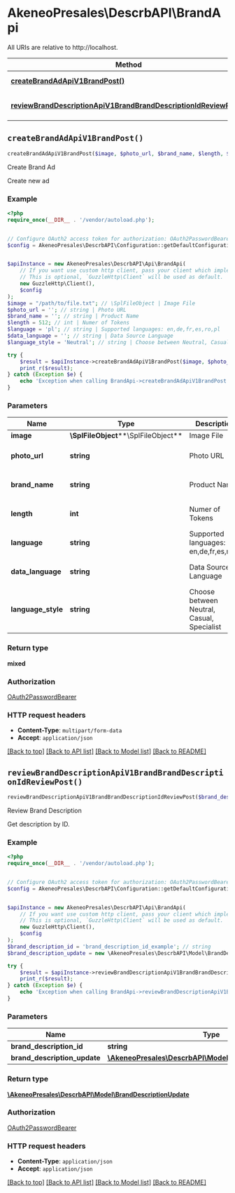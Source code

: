 # AkeneoPresales\DescrbAPI\BrandApi

All URIs are relative to http://localhost.

Method | HTTP request | Description
------------- | ------------- | -------------
[**createBrandAdApiV1BrandPost()**](BrandApi.md#createBrandAdApiV1BrandPost) | **POST** /api/v1/brand/ | Create Brand Ad
[**reviewBrandDescriptionApiV1BrandBrandDescriptionIdReviewPost()**](BrandApi.md#reviewBrandDescriptionApiV1BrandBrandDescriptionIdReviewPost) | **POST** /api/v1/brand/{brand_description_id}/review | Review Brand Description


## `createBrandAdApiV1BrandPost()`

```php
createBrandAdApiV1BrandPost($image, $photo_url, $brand_name, $length, $language, $data_language, $language_style): mixed
```

Create Brand Ad

Create new ad

### Example

```php
<?php
require_once(__DIR__ . '/vendor/autoload.php');


// Configure OAuth2 access token for authorization: OAuth2PasswordBearer
$config = AkeneoPresales\DescrbAPI\Configuration::getDefaultConfiguration()->setAccessToken('YOUR_ACCESS_TOKEN');


$apiInstance = new AkeneoPresales\DescrbAPI\Api\BrandApi(
    // If you want use custom http client, pass your client which implements `GuzzleHttp\ClientInterface`.
    // This is optional, `GuzzleHttp\Client` will be used as default.
    new GuzzleHttp\Client(),
    $config
);
$image = "/path/to/file.txt"; // \SplFileObject | Image File
$photo_url = ''; // string | Photo URL
$brand_name = ''; // string | Product Name
$length = 512; // int | Numer of Tokens
$language = 'pl'; // string | Supported languages: en,de,fr,es,ro,pl
$data_language = ''; // string | Data Source Language
$language_style = 'Neutral'; // string | Choose between Neutral, Casual, Specialist

try {
    $result = $apiInstance->createBrandAdApiV1BrandPost($image, $photo_url, $brand_name, $length, $language, $data_language, $language_style);
    print_r($result);
} catch (Exception $e) {
    echo 'Exception when calling BrandApi->createBrandAdApiV1BrandPost: ', $e->getMessage(), PHP_EOL;
}
```

### Parameters

Name | Type | Description  | Notes
------------- | ------------- | ------------- | -------------
 **image** | **\SplFileObject****\SplFileObject**| Image File | [optional]
 **photo_url** | **string**| Photo URL | [optional] [default to &#39;&#39;]
 **brand_name** | **string**| Product Name | [optional] [default to &#39;&#39;]
 **length** | **int**| Numer of Tokens | [optional] [default to 512]
 **language** | **string**| Supported languages: en,de,fr,es,ro,pl | [optional] [default to &#39;pl&#39;]
 **data_language** | **string**| Data Source Language | [optional] [default to &#39;&#39;]
 **language_style** | **string**| Choose between Neutral, Casual, Specialist | [optional] [default to &#39;Neutral&#39;]

### Return type

**mixed**

### Authorization

[OAuth2PasswordBearer](../../README.md#OAuth2PasswordBearer)

### HTTP request headers

- **Content-Type**: `multipart/form-data`
- **Accept**: `application/json`

[[Back to top]](#) [[Back to API list]](../../README.md#endpoints)
[[Back to Model list]](../../README.md#models)
[[Back to README]](../../README.md)

## `reviewBrandDescriptionApiV1BrandBrandDescriptionIdReviewPost()`

```php
reviewBrandDescriptionApiV1BrandBrandDescriptionIdReviewPost($brand_description_id, $brand_description_update): \AkeneoPresales\DescrbAPI\Model\BrandDescriptionUpdate
```

Review Brand Description

Get description by ID.

### Example

```php
<?php
require_once(__DIR__ . '/vendor/autoload.php');


// Configure OAuth2 access token for authorization: OAuth2PasswordBearer
$config = AkeneoPresales\DescrbAPI\Configuration::getDefaultConfiguration()->setAccessToken('YOUR_ACCESS_TOKEN');


$apiInstance = new AkeneoPresales\DescrbAPI\Api\BrandApi(
    // If you want use custom http client, pass your client which implements `GuzzleHttp\ClientInterface`.
    // This is optional, `GuzzleHttp\Client` will be used as default.
    new GuzzleHttp\Client(),
    $config
);
$brand_description_id = 'brand_description_id_example'; // string
$brand_description_update = new \AkeneoPresales\DescrbAPI\Model\BrandDescriptionUpdate(); // \AkeneoPresales\DescrbAPI\Model\BrandDescriptionUpdate

try {
    $result = $apiInstance->reviewBrandDescriptionApiV1BrandBrandDescriptionIdReviewPost($brand_description_id, $brand_description_update);
    print_r($result);
} catch (Exception $e) {
    echo 'Exception when calling BrandApi->reviewBrandDescriptionApiV1BrandBrandDescriptionIdReviewPost: ', $e->getMessage(), PHP_EOL;
}
```

### Parameters

Name | Type | Description  | Notes
------------- | ------------- | ------------- | -------------
 **brand_description_id** | **string**|  |
 **brand_description_update** | [**\AkeneoPresales\DescrbAPI\Model\BrandDescriptionUpdate**](../Model/BrandDescriptionUpdate.md)|  |

### Return type

[**\AkeneoPresales\DescrbAPI\Model\BrandDescriptionUpdate**](../Model/BrandDescriptionUpdate.md)

### Authorization

[OAuth2PasswordBearer](../../README.md#OAuth2PasswordBearer)

### HTTP request headers

- **Content-Type**: `application/json`
- **Accept**: `application/json`

[[Back to top]](#) [[Back to API list]](../../README.md#endpoints)
[[Back to Model list]](../../README.md#models)
[[Back to README]](../../README.md)
